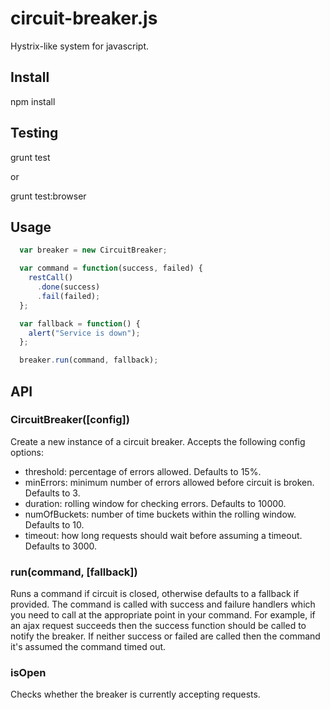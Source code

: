 # circuit-breaker.js

Hystrix-like system for javascript.

## Install

  npm install

## Testing

  grunt test

or

  grunt test:browser

## Usage

```js
  var breaker = new CircuitBreaker;

  var command = function(success, failed) {
    restCall()
      .done(success)
      .fail(failed);
  };

  var fallback = function() {
    alert("Service is down");
  };

  breaker.run(command, fallback);
```

## API

### CircuitBreaker([config])

Create a new instance of a circuit breaker. Accepts the following config options:
- threshold: percentage of errors allowed. Defaults to 15%.
- minErrors: minimum number of errors allowed before circuit is broken. Defaults to 3.
- duration: rolling window for checking errors. Defaults to 10000.
- numOfBuckets: number of time buckets within the rolling window. Defaults to 10.
- timeout: how long requests should wait before assuming a timeout. Defaults to 3000.

### run(command, [fallback])

Runs a command if circuit is closed, otherwise defaults to a fallback if provided. The command is called with success and failure handlers which you need to call at the appropriate point in your command. For example, if an ajax request succeeds then the success function should be called to notify the breaker. If neither success or failed are called then the command it's assumed the command timed out.

### isOpen

Checks whether the breaker is currently accepting requests.
